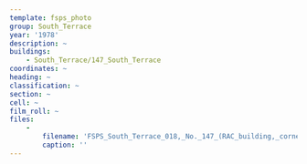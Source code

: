 ```yaml
---
template: fsps_photo
group: South_Terrace
year: '1978'
description: ~
buildings:
    - South_Terrace/147_South_Terrace
coordinates: ~
heading: ~
classification: ~
section: ~
cell: ~
film_roll: ~
files:
    -
        filename: 'FSPS_South_Terrace_018,_No._147_(RAC_building,_corner_of_Price_Street),_15-4-C_1978.png'
        caption: ''
---
```

